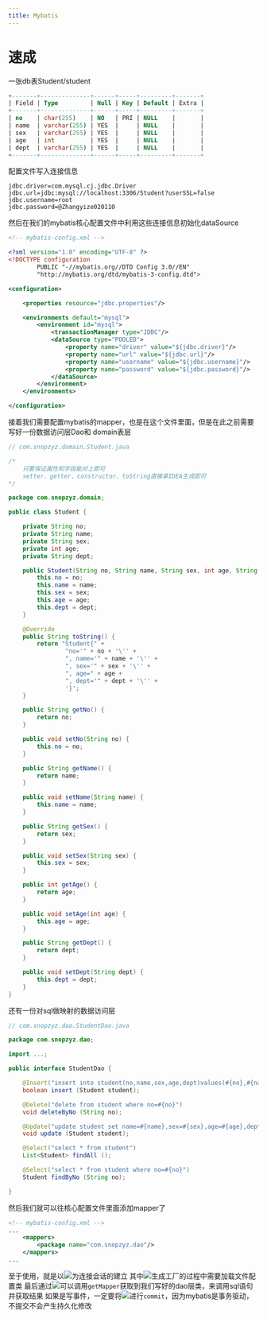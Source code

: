 ```yaml
---
title: Mybatis
---
```


速成
==

一张db表Student/student

```sql
+-------+--------------+------+-----+---------+-------+
| Field | Type         | Null | Key | Default | Extra |
+-------+--------------+------+-----+---------+-------+
| no    | char(255)    | NO   | PRI | NULL    |       |
| name  | varchar(255) | YES  |     | NULL    |       |
| sex   | varchar(255) | YES  |     | NULL    |       |
| age   | int          | YES  |     | NULL    |       |
| dept  | varchar(255) | YES  |     | NULL    |       |
+-------+--------------+------+-----+---------+-------+
```

配置文件写入连接信息

```properties
jdbc.driver=com.mysql.cj.jdbc.Driver
jdbc.url=jdbc:mysql://localhost:3306/Student?userSSL=false
jdbc.username=root
jdbc.password=@Zhangyize020110
```
然后在我们的mybatis核心配置文件中利用这些连接信息初始化dataSource

```xml
<!-- mybatis-config.xml -->

<?xml version="1.0" encoding="UTF-8" ?>
<!DOCTYPE configuration
        PUBLIC "-//mybatis.org//DTD Config 3.0//EN"
        "http://mybatis.org/dtd/mybatis-3-config.dtd">

<configuration>

    <properties resource="jdbc.properties"/>

    <environments default="mysql">
        <environment id="mysql">
            <transactionManager type="JDBC"/>
            <dataSource type="POOLED">
                <property name="driver" value="${jdbc.driver}"/>
                <property name="url" value="${jdbc.url}"/>
                <property name="username" value="${jdbc.username}"/>
                <property name="password" value="${jdbc.password}"/>
            </dataSource>
        </environment>
    </environments>

</configuration>
```
接着我们需要配置mybatis的mapper，也是在这个文件里面，但是在此之前需要写好一份数据访问层Dao和 domain表层

```java
// com.snopzyz.domain.Student.java

/*
	只要保证属性和字段能对上即可
    setter、getter、constructor、toString直接拿IDEA生成即可
*/

package com.snopzyz.domain;

public class Student {

    private String no;
    private String name;
    private String sex;
    private int age;
    private String dept;

    public Student(String no, String name, String sex, int age, String dept) {
        this.no = no;
        this.name = name;
        this.sex = sex;
        this.age = age;
        this.dept = dept;
    }

    @Override
    public String toString() {
        return "Student{" +
                "no='" + no + '\'' +
                ", name='" + name + '\'' +
                ", sex='" + sex + '\'' +
                ", age=" + age +
                ", dept='" + dept + '\'' +
                '}';
    }

    public String getNo() {
        return no;
    }

    public void setNo(String no) {
        this.no = no;
    }

    public String getName() {
        return name;
    }

    public void setName(String name) {
        this.name = name;
    }

    public String getSex() {
        return sex;
    }

    public void setSex(String sex) {
        this.sex = sex;
    }

    public int getAge() {
        return age;
    }

    public void setAge(int age) {
        this.age = age;
    }

    public String getDept() {
        return dept;
    }

    public void setDept(String dept) {
        this.dept = dept;
    }
}
```
还有一份对sql做映射的数据访问层

```java
// com.snopzyz.dao.StudentDao.java

package com.snopzyz.dao;

import ...;

public interface StudentDao {

    @Insert("insert into student(no,name,sex,age,dept)values(#{no},#{name},#{sex},#{age},#{dept})")
    boolean insert (Student student);

    @Delete("delete from student where no=#{no}")
    void deleteByNo (String no);

    @Update("update student set name=#{name},sex=#{sex},age=#{age},dept=#{dept} where no=#{no}")
    void update (Student student);

    @Select("select * from student")
    List<Student> findAll ();

    @Select("select * from student where no=#{no}")
    Student findByNo (String no);

}
```
然后我们就可以往核心配置文件里面添加mapper了

```xml
<!-- mybatis-config.xml -->
...
    <mappers>
        <package name="com.snopzyz.dao"/>
    </mappers>
...
```
至于使用，就是以![](https://cdn.nlark.com/yuque/__latex/5d7413a2b884f62112b8bd11aade23be.svg)为连接会话的建立
其中![](https://cdn.nlark.com/yuque/__latex/f138c5920d4eda79fc8bf0690569f4df.svg)生成工厂的过程中需要加载文件配置类
最后通过![](https://cdn.nlark.com/yuque/__latex/8cd6348f81d9dcb07128947d265d8165.svg)可以调用`getMapper`获取到我们写好的dao层类，来调用sql语句并获取结果
如果是写事件，一定要将![](https://cdn.nlark.com/yuque/__latex/3fa296b8d9b5054972a325510924d343.svg)进行`commit`，因为mybatis是事务驱动，不提交不会产生持久化修改

